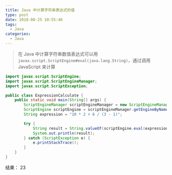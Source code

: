 ```yaml
---
title: Java 中计算字符串表达式的值
type: post
date: 2018-08-25 10:55:46
tags:
  - Java
categories:
  - Java
---
```



> 在 Java 中计算字符串数值表达式可以用 `javax.script.ScriptEngine#eval(java.lang.String)`，通过调用 JavaScript 来计算

```java
import javax.script.ScriptEngine;
import javax.script.ScriptEngineManager;
import javax.script.ScriptException;

public class ExpressionCalculate {
    public static void main(String[] args) {
        ScriptEngineManager scriptEngineManager = new ScriptEngineManager();
        ScriptEngine scriptEngine = scriptEngineManager.getEngineByName("nashorn");
        String expression = "10 * 2 + 6 / (3 - 1)";

        try {
            String result = String.valueOf(scriptEngine.eval(expression));
            System.out.println(result);
        } catch (ScriptException e) {
            e.printStackTrace();
        }
    }
}
```

结果： 23
